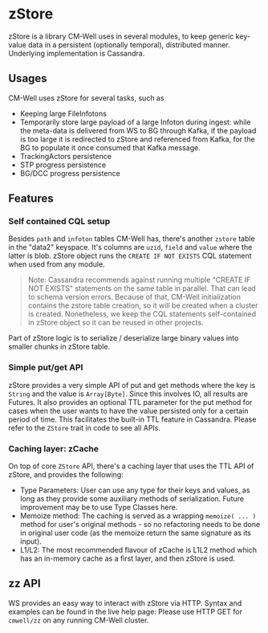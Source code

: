 # zStore

zStore is a library CM-Well uses in several modules, to keep generic key-value data in a persistent (optionally temporal), distributed manner. Underlying implementation is Cassandra.

## Usages
CM-Well uses zStore for several tasks, such as
- Keeping large FileInfotons
- Temporarily store large payload of a large Infoton during ingest: while the meta-data is delivered from WS to BG through Kafka, if the payload is too large it is redirected to zStore and referenced from Kafka, for the BG to populate it once consumed that Kafka message.
- TrackingActors persistence
- STP progress persistence
- BG/DCC progress persistence 

## Features

### Self contained CQL setup
Besides `path` and `infoton` tables CM-Well has, there's another `zstore` table in the "data2" keyspace. It's columns are `uzid`, `field` and `value` where the latter is blob. zStore object runs the `CREATE IF NOT EXISTS` CQL statement when used from any module. 

> Note: Cassandra recommends against running multiple "CREATE IF NOT EXISTS" statements on the same table in parallel. That can lead to schema version errors. Because of that, CM-Well initialization contains the zstore table creation, so it will be created when a cluster is created. Nonetheless, we keep the CQL statements self-contained in zStore object so it can be reused in other projects.   

Part of zStore logic is to serialize / deserialize large binary values into smaller chunks in zStore table. 

### Simple put/get API
zStore provides a very simple API of put and get methods where the key is `String` and the value is `Array[Byte]`. Since this involves IO, all results are Futures. It also provides an optional TTL parameter for the put method for cases when the user wants to have the value persisted only for a certain period of time. This facilitates the built-in TTL feature in Cassandra. Please refer to the `ZStore` trait in code to see all APIs. 


### Caching layer: zCache
On top of core `ZStore` API, there's a caching layer that uses the TTL API of zStore, and provides the following:
- Type Parameters: User can use any type for their keys and values, as long as they provide some auxiliary methods of serialization. Future improvement may be to use Type Classes here.
- Memoize method: The caching is served as a wrapping `memoize( ... )` method for user's original methods - so no refactoring needs to be done in original user code (as the memoize return the same signature as its input).
- L1/L2: The most recommended flavour of zCache is L1L2 method which has an in-memory cache as a first layer, and then zStore is used.    

## zz API
WS provides an easy way to interact with zStore via HTTP. Syntax and examples can be found in the live help page: Please use HTTP GET for `cmwell/zz` on any running CM-Well cluster.